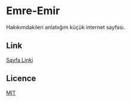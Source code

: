 # Emre-Emir
Hakıkımdakileri anlatıığım küçük internet sayfası.
## Link
[Sayfa Linki](file:///E:/YAZILIM/Emre%20Emir/index.html)
## Licence
[MIT](https://choosealicense.com/licenses/mit/)
